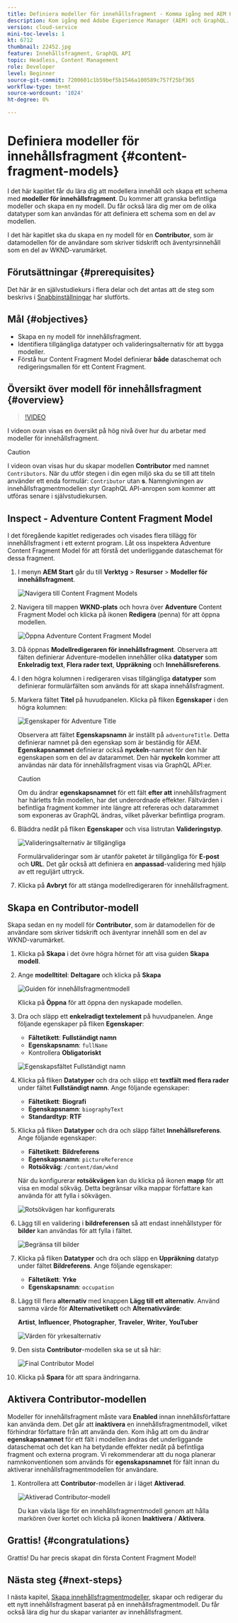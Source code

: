 ```yaml
---
title: Definiera modeller för innehållsfragment - Komma igång med AEM Headless - GraphQL
description: Kom igång med Adobe Experience Manager (AEM) och GraphQL. Lär dig modellera innehåll och skapa ett schema med Content Fragment Models i AEM. Granska befintliga modeller och skapa en ny modell. Lär dig mer om de olika datatyper som kan användas för att definiera ett schema.
version: cloud-service
mini-toc-levels: 1
kt: 6712
thumbnail: 22452.jpg
feature: Innehållsfragment, GraphQL API
topic: Headless, Content Management
role: Developer
level: Beginner
source-git-commit: 7200601c1b59bef5b1546a100589c757f25bf365
workflow-type: tm+mt
source-wordcount: '1024'
ht-degree: 0%

---
```



# Definiera modeller för innehållsfragment {#content-fragment-models}

I det här kapitlet får du lära dig att modellera innehåll och skapa ett schema med **modeller för innehållsfragment**. Du kommer att granska befintliga modeller och skapa en ny modell. Du får också lära dig mer om de olika datatyper som kan användas för att definiera ett schema som en del av modellen.

I det här kapitlet ska du skapa en ny modell för en **Contributor**, som är datamodellen för de användare som skriver tidskrift och äventyrsinnehåll som en del av WKND-varumärket.

## Förutsättningar {#prerequisites}

Det här är en självstudiekurs i flera delar och det antas att de steg som beskrivs i [Snabbinställningar](./setup.md) har slutförts.

## Mål {#objectives}

* Skapa en ny modell för innehållsfragment.
* Identifiera tillgängliga datatyper och valideringsalternativ för att bygga modeller.
* Förstå hur Content Fragment Model definierar **både** dataschemat och redigeringsmallen för ett Content Fragment.

## Översikt över modell för innehållsfragment {#overview}

>[!VIDEO](https://video.tv.adobe.com/v/22452/?quality=12&learn=on)

I videon ovan visas en översikt på hög nivå över hur du arbetar med modeller för innehållsfragment.

>[!CAUTION]
>
> I videon ovan visas hur du skapar modellen **Contributor** med namnet `Contributors`. När du utför stegen i din egen miljö ska du se till att titeln använder ett enda formulär: `Contributor` utan **s**. Namngivningen av innehållsfragmentmodellen styr GraphQL API-anropen som kommer att utföras senare i självstudiekursen.

## Inspect - Adventure Content Fragment Model

I det föregående kapitlet redigerades och visades flera tillägg för innehållsfragment i ett externt program. Låt oss inspektera Adventure Content Fragment Model för att förstå det underliggande dataschemat för dessa fragment.

1. I menyn **AEM Start** går du till **Verktyg** > **Resurser** > **Modeller för innehållsfragment**.

   ![Navigera till Content Fragment Models](assets/content-fragment-models/content-fragment-model-navigation.png)

1. Navigera till mappen **WKND-plats** och hovra över **Adventure** Content Fragment Model och klicka på ikonen **Redigera** (penna) för att öppna modellen.

   ![Öppna Adventure Content Fragment Model](assets/content-fragment-models/adventure-content-fragment-edit.png)

1. Då öppnas **Modellredigeraren för innehållsfragment**. Observera att fälten definierar Adventure-modellen innehåller olika **datatyper** som **Enkelradig text**, **Flera rader text**, **Uppräkning** och **Innehållsreferens**.

1. I den högra kolumnen i redigeraren visas tillgängliga **datatyper** som definierar formulärfälten som används för att skapa innehållsfragment.

1. Markera fältet **Titel** på huvudpanelen. Klicka på fliken **Egenskaper** i den högra kolumnen:

   ![Egenskaper för Adventure Title](assets/content-fragment-models/adventure-title-properties-tab.png)

   Observera att fältet **Egenskapsnamn** är inställt på `adventureTitle`. Detta definierar namnet på den egenskap som är beständig för AEM. **Egenskapsnamnet** definierar också **nyckeln**-namnet för den här egenskapen som en del av datarammet. Den här **nyckeln** kommer att användas när data för innehållsfragment visas via GraphQL API:er.

   >[!CAUTION]
   >
   > Om du ändrar **egenskapsnamnet** för ett fält **efter att** innehållsfragment har härletts från modellen, har det underordnade effekter. Fältvärden i befintliga fragment kommer inte längre att refereras och datarammet som exponeras av GraphQL ändras, vilket påverkar befintliga program.

1. Bläddra nedåt på fliken **Egenskaper** och visa listrutan **Valideringstyp**.

   ![Valideringsalternativ är tillgängliga](assets/content-fragment-models/validation-options-available.png)

   Formulärvalideringar som är utanför paketet är tillgängliga för **E-post** och **URL**. Det går också att definiera en **anpassad**-validering med hjälp av ett reguljärt uttryck.

1. Klicka på **Avbryt** för att stänga modellredigeraren för innehållsfragment.

## Skapa en Contributor-modell

Skapa sedan en ny modell för **Contributor**, som är datamodellen för de användare som skriver tidskrift och äventyrar innehåll som en del av WKND-varumärket.

1. Klicka på **Skapa** i det övre högra hörnet för att visa guiden **Skapa modell**.
1. Ange **modelltitel**: **Deltagare** och klicka på **Skapa**

   ![Guiden för innehållsfragmentmodell](assets/content-fragment-models/content-fragment-model-wizard.png)

   Klicka på **Öppna** för att öppna den nyskapade modellen.

1. Dra och släpp ett **enkelradigt textelement** på huvudpanelen. Ange följande egenskaper på fliken **Egenskaper**:

   * **Fältetikett**:  **Fullständigt namn**
   * **Egenskapsnamn**:  `fullName`
   * Kontrollera **Obligatoriskt**

   ![Egenskapsfältet Fullständigt namn](assets/content-fragment-models/full-name-property-field.png)

1. Klicka på fliken **Datatyper** och dra och släpp ett **textfält med flera rader** under fältet **Fullständigt namn**. Ange följande egenskaper:

   * **Fältetikett**:  **Biografi**
   * **Egenskapsnamn**:  `biographyText`
   * **Standardtyp**:  **RTF**

1. Klicka på fliken **Datatyper** och dra och släpp fältet **Innehållsreferens**. Ange följande egenskaper:

   * **Fältetikett**:  **Bildreferens**
   * **Egenskapsnamn**:  `pictureReference`
   * **Rotsökväg**:  `/content/dam/wknd`

   När du konfigurerar **rotsökvägen** kan du klicka på ikonen **mapp** för att visa en modal sökväg. Detta begränsar vilka mappar författare kan använda för att fylla i sökvägen.

   ![Rotsökvägen har konfigurerats](assets/content-fragment-models/root-path-configure.png)

1. Lägg till en validering i **bildreferensen** så att endast innehållstyper för **bilder** kan användas för att fylla i fältet.

   ![Begränsa till bilder](assets/content-fragment-models/picture-reference-content-types.png)

1. Klicka på fliken **Datatyper** och dra och släpp en **Uppräkning** datatyp under fältet **Bildreferens**. Ange följande egenskaper:

   * **Fältetikett**:  **Yrke**
   * **Egenskapsnamn**:  `occupation`

1. Lägg till flera **alternativ** med knappen **Lägg till ett alternativ**. Använd samma värde för **Alternativetikett** och **Alternativvärde**:

   **Artist**,  **Influencer**,  **Photographer**,  **Traveler**,  **Writer**,  **YouTuber**

   ![Värden för yrkesalternativ](assets/content-fragment-models/occupation-options-values.png)

1. Den sista **Contributor**-modellen ska se ut så här:

   ![Final Contributor Model](assets/content-fragment-models/final-contributor-model.png)

1. Klicka på **Spara** för att spara ändringarna.

## Aktivera Contributor-modellen

Modeller för innehållsfragment måste vara **Enabled** innan innehållsförfattare kan använda dem. Det går att **inaktivera** en innehållsfragmentmodell, vilket förhindrar författare från att använda den. Kom ihåg att om du ändrar **egenskapsnamnet** för ett fält i modellen ändras det underliggande dataschemat och det kan ha betydande effekter nedåt på befintliga fragment och externa program. Vi rekommenderar att du noga planerar namnkonventionen som används för **egenskapsnamnet** för fält innan du aktiverar innehållsfragmentmodellen för användare.

1. Kontrollera att **Contributor**-modellen är i läget **Aktiverad**.

   ![Aktiverad Contributor-modell](assets/content-fragment-models/enable-contributor-model.png)

   Du kan växla läge för en innehållsfragmentmodell genom att hålla markören över kortet och klicka på ikonen **Inaktivera** / **Aktivera**.

## Grattis! {#congratulations}

Grattis! Du har precis skapat din första Content Fragment Model!

## Nästa steg {#next-steps}

I nästa kapitel, [Skapa innehållsfragmentmodeller](author-content-fragments.md), skapar och redigerar du ett nytt innehållsfragment baserat på en innehållsfragmentmodell. Du får också lära dig hur du skapar varianter av innehållsfragment.